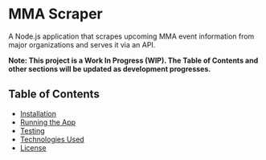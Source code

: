 # MMA Scraper

A Node.js application that scrapes upcoming MMA event information from major organizations and serves it via an API.

**Note: This project is a Work In Progress (WIP). The Table of Contents and other sections will be updated as development progresses.**

## Table of Contents

- [Installation](#installation)
- [Running the App](#running-the-app)
- [Testing](#testing)
- [Technologies Used](#technologies-used)
- [License](#licence)

